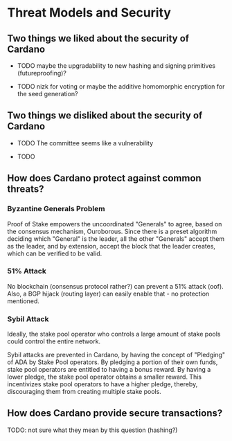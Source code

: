 # Threat Models and Security

## Two things we liked about the security of Cardano

- TODO maybe the upgradability to new hashing and signing primitives (futureproofing)? 

- TODO nizk for voting or maybe the additive homomorphic encryption for the seed generation?

## Two things we disliked about the security of Cardano

- TODO The committee seems like a vulnerability

- TODO 

## How does Cardano protect against common threats?

### Byzantine Generals Problem

Proof of Stake empowers the uncoordinated "Generals" to agree, based on the consensus mechanism, Ouroborous. Since there is a preset algorithm deciding which "General" is the leader, all the other "Generals" accept them as the leader, and by extension, accept the block that the leader creates, which can be verified to be valid.

### 51% Attack

No blockchain (consensus protocol rather?) can prevent a 51% attack (oof). Also, a BGP hijack (routing layer) can easily enable that - no protection mentioned.

### Sybil Attack

Ideally, the stake pool operator who controls a large amount of stake pools could control the entire network.

Sybil attacks are prevented in Cardano, by having the concept of "Pledging" of ADA by Stake Pool operators. By pledging a portion of their own funds, stake pool operators are entitled to having a bonus reward. By having a lower pledge, the stake pool operator obtains a smaller reward. This incentivizes stake pool operators to have a higher pledge, thereby, discouraging them from creating multiple stake pools.

## How does Cardano provide secure transactions?

TODO: not sure what they mean by this question (hashing?)
